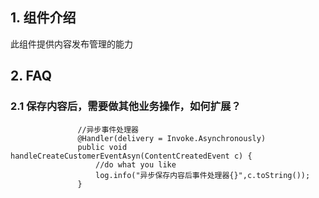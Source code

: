 ## 1. 组件介绍
此组件提供内容发布管理的能力

## 2. FAQ

### 2.1 保存内容后，需要做其他业务操作，如何扩展？

                   //异步事件处理器
                   @Handler(delivery = Invoke.Asynchronously)
                   public void handleCreateCustomerEventAsyn(ContentCreatedEvent c) {
                       //do what you like
                       log.info("异步保存内容后事件处理器{}",c.toString());
                   }


